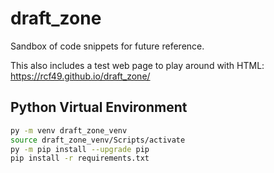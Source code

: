 # draft_zone

Sandbox of code snippets for future reference.

This also includes a test web page to play around with HTML: 
<a href="https://rcf49.github.io/draft_zone/" target="_blank">https://rcf49.github.io/draft_zone/</a>

## Python Virtual Environment

```bash
py -m venv draft_zone_venv
source draft_zone_venv/Scripts/activate
py -m pip install --upgrade pip
pip install -r requirements.txt
```
